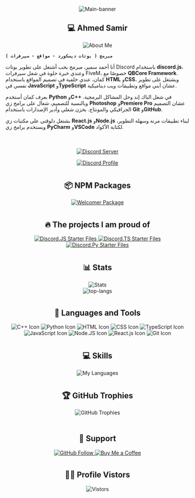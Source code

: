 <div align="center">
  <p>
    <img align="center" alt="Main-banner" src="https://i.ibb.co/HhXZ2Xw/About-me.png" />
  </p>
</div>

<div align="center">
  <h2>💻 Ahmed Samir</h2>
  <p>
    <img src="https://readme-typing-svg.demolab.com?font=Cairo&weight=700&size=25&pause=1000&color=F7F7F7&center=true&vCenter=true&multiline=true&width=435&lines=About+Me" alt="About Me" />
  </p>
</div>

**`مبرمج ( بوتات ديسكورد - مواقع - سيرفرات )`**

أنا أحمد سمير، مبرمج بحب أشتغل على تطوير بوتات Discord باستخدام **discord.js**، وعندي خبرة حلوة في شغل سيرفرات FiveM، خصوصًا مع **QBCore Framework**. كمان، عندي خلفية في تصميم المواقع باستخدام **HTML** و**CSS**، وبشتغل على تطوير نفسي في **JavaScript** و**TypeScript** عشان أبني مواقع وتطبيقات ويب ديناميكية.

بعرف كمان أستخدم **Python** و**C++** في شغل الباك إند وحل المشاكل البرمجية. وبالنسبة للتصميم، شغال على برامج زي **Photoshop** و**Premiere Pro** عشان التصميم الجرافيكي والمونتاج. بخزن شغلي وأدير الإصدارات باستخدام **Git** و**GitHub**.

بشتغل دلوقتي على مكتبات زي **React.js** و**Node.js** لبناء تطبيقات مرنة وسهلة التطوير، وبستخدم برامج زي **PyCharm** و**VSCode** لكتابة الأكواد.

<div align="center" style="margin-top: 50px;">
  <p>
    <a href="https://discord.gg/hTkzz2ZzJA">
      <img src="http://invidget.switchblade.xyz/hTkzz2ZzJA" alt="Discord Server"/>
    </a>
  </p>
</div>

<p align="center">
  <a href="https://discord.com/users/813844172754649130">
    <img src="https://lanyard.cnrad.dev/api/813844172754649130?bg=0d1117&borderRadius=20&idleMessage=Now%20i'm%20not%20doing%20any%20thing%20!&theme=dark&animated=true&animatedDecoration=true&showDisplayName=true" alt="Discord Profile"/>
  </a>
</p>

#

<div align="center">
    <h2>📦 NPM Packages</h2>
    <p>
    <a href="https://github.com/1AhmedS/welcomerpackage">
      <img src="https://github-readme-stats.vercel.app/api/pin/?username=1AhmedS&repo=welcomerpackage&bg_color=000000&title_color=ff0000&text_color=a5a5a5" alt="Welcomer Package" />
    </a>
    </p>
</div>

#

<div align="center">
  <h2>🔥 The projects I am proud of</h2>
  <p>
    <a href="https://github.com/1AhmedS/discord.js-starter-files">
      <img src="https://github-readme-stats.vercel.app/api/pin/?username=1AhmedS&repo=discord.js-starter-files&bg_color=0d1117&title_color=ffcc00&text_color=a5a5a5" alt="Discord.JS Starter Files" />
    </a>
    <a href="https://github.com/1AhmedS/Discord.js-ts-starter-files">
      <img src="https://github-readme-stats.vercel.app/api/pin/?username=1AhmedS&repo=Discord.js-ts-starter-files&bg_color=0d1117&title_color=0000ff&text_color=a5a5a5" alt="Discord.TS Starter Files" />
    </a>
    <a href="https://github.com/1AhmedS/discord.py-starter-files">
      <img src="https://github-readme-stats.vercel.app/api/pin/?username=1AhmedS&repo=discord.py-starter-files&bg_color=0d1117&title_color=00ccff&text_color=a5a5a5" alt="Discord.Py Starter Files" />
    </a>
  </p>
</div>

#

<div align="center">
  <h2>📊 Stats</h2>
  <p>
    <img src="https://github-readme-stats.vercel.app/api?username=1AhmedS&rank_icon=github&theme=dark" alt="Stats"/>
    <br>
    <img src="https://github-readme-stats.vercel.app/api/top-langs/?username=1AhmedS&layout=pie&theme=dark" alt="top-langs"/>
  </p>
</div>


#

<div align="center">
  <h2>🔨 Languages and Tools</h2>
  <p>
<img src="https://img.icons8.com/color/48/000000/c-plus-plus-logo.png" alt="C++ Icon">
<img src="https://img.icons8.com/color/48/000000/python.png" alt="Python Icon">
<img src="https://img.icons8.com/color/48/000000/html-5.png" alt="HTML Icon">
<img src="https://img.icons8.com/color/48/000000/css3.png" alt="CSS Icon">
<img src="https://img.icons8.com/color/48/000000/typescript.png" alt="TypeScript Icon">
<img src="https://img.icons8.com/color/48/000000/javascript.png" alt="JavaScript Icon">
<img src="https://img.icons8.com/color/48/000000/nodejs.png" alt="Node.JS Icon">
<img src="https://img.icons8.com/color/48/000000/react-native.png" alt="React.js Icon">
<img src="https://img.icons8.com/color/48/000000/git.png" alt="Git Icon">

  </p>
</div>

#


<div align="center">
  <h2>💻 Skills</h2>
    <img src="https://skillicons.dev/icons?i=pycharm,github,vscode,replit,photoshop,premiere,discord,discordbots" alt="My Languages"/>
</div>


#

<div align="center">
  <h2>🏆 GitHub Trophies</h2>
  <img src="https://github-profile-trophy.vercel.app/?username=1AhmedS&theme=onedark&row=1&column=7" alt="GitHub Trophies" />
</div>

#

<div align="center" style="margin-top: 50px;">
  <h2> 💌 Support </h2>
  <p>
    <a href="https://github.com/1AhmedS">
      <img src="https://img.shields.io/github/followers/1AhmedS?label=Follow&style=social" alt="GitHub Follow"/>
    </a>
    <a href="https://paypal.me/ASamir941">
      <img src="https://img.shields.io/badge/Buy%20Me%20a%20Coffee-FFDD00?logo=buymeacoffee&logoColor=black&style=flat" alt="Buy Me a Coffee"/>
    </a>
  </p>
</div>

#

<div align="center">
   <h2>👨‍🏫 Profile Vistors</h2>
  <img src="https://profile-counter.glitch.me/1AhmedS/count.svg" alt="Vistors"/>
</div>

#
